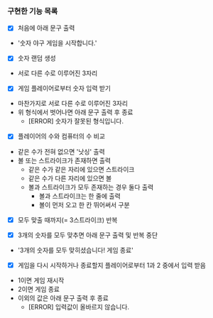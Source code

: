 ### 구현한 기능 목록

-[x] 처음에 아래 문구 출력

- '숫자 야구 게임을 시작합니다.'

-[x] 숫자 랜덤 생성

- 서로 다른 수로 이루어진 3자리

-[x] 게임 플레이어로부터 숫자 입력 받기

- 마찬가지로 서로 다른 수로 이루어진 3자리
- 위 형식에서 벗어나면 아래 문구 출력 후 종료
  - [ERROR] 숫자가 잘못된 형식입니다.

-[x] 플레이어의 수와 컴퓨터의 수 비교

- 같은 수가 전혀 없으면 '낫싱' 출력
- 볼 또는 스트라이크가 존재하면 출력
  - 같은 수가 같은 자리에 있으면 스트라이크
  - 같은 수가 다른 자리에 있으면 볼
  - 볼과 스트라이크가 모두 존재하는 경우 둘다 출력
    - 볼과 스트라이크는 한 줄에 출력
    - 볼이 먼저 오고 한 칸 뛰어써서 구분

-[x] 모두 맞출 때까지(= 3스트라이크) 반복

-[x] 3개의 숫자를 모두 맞추면 아래 문구 출력 및 반복 중단

- '3개의 숫자를 모두 맞히셨습니다! 게임 종료'

-[x] 게임을 다시 시작하거나 종료할지 플레이어로부터 1과 2 중에서 입력 받음

- 1이면 게임 재시작
- 2이면 게임 종료
- 이외의 값은 아래 문구 출력 후 종료
  - [ERROR] 입력값이 올바르지 않습니다.
